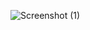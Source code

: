 ![Screenshot (1)](https://github.com/user-attachments/assets/2e3d7bc8-f79e-468f-8328-0ed73548504e)

